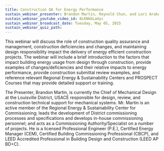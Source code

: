 ```yaml
---
title: Construction QA for Energy Performance
sustain_webinar_presenter: Brandon Martin, Reynold Chun, and Lori Arakawa
sustain_webinar_youtube_video_id: 8LKNkbLaUyc
sustain_webinar_broadcast_date: Tuesday, May 05, 2015
sustain_webinar_quiz_path:
---
```


This webinar will discuss the role of construction quality assurance and management, construction deficiencies and changes, and maintaining design responsibility impact the delivery of energy efficient construction projects. The webinar will include a brief introduction to the factors that impact building energy usage from design through construction, provide examples of changes/deficiencies and their relative impacts to energy performance, provide construction submittal review examples, and reference relevant Regional Energy & Sustainability Centers and PROSPECT Courses that may provide detailed support or training.

The Presenter, Brandon Martin, is currently the Chief of Mechanical Design at the Louisville District, USACE responsible for design, review, and construction technical support for mechanical systems. Mr. Martin is an active member of the Regional Energy & Sustainability Center for Commissioning; leads the development of District commissioning processes and specifications and develops in-house commissioning personnel; and acts as a Commissioning Authority/Specialist on a number of projects. He is a licensed Professional Engineer (P.E.), Certified Energy Manager (CEM), Certified Building Commissioning Professional (CBCP), and LEED Accredited Professional in Building Design and Construction (LEED AP BD+C).

